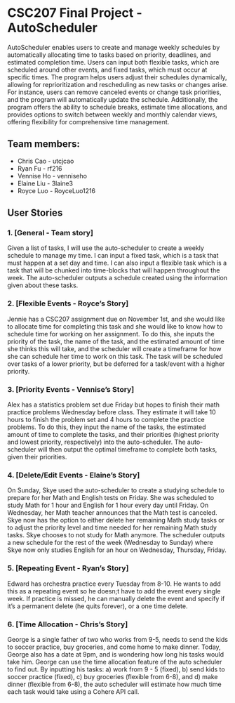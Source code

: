 # CSC207 Final Project - AutoScheduler

AutoScheduler enables users to create and manage weekly schedules by automatically allocating time to tasks based on priority, deadlines, and estimated completion time. Users can input both flexible tasks, which are scheduled around other events, and fixed tasks, which must occur at specific times. The program helps users adjust their schedules dynamically, allowing for reprioritization and rescheduling as new tasks or changes arise. For instance, users can remove canceled events or change task priorities, and the program will automatically update the schedule. Additionally, the program offers the ability to schedule breaks, estimate time allocations, and provides options to switch between weekly and monthly calendar views, offering flexibility for comprehensive time management.

## Team members:

- Chris Cao - utcjcao
- Ryan Fu - rf216
- Vennise Ho - venniseho
- Elaine Liu - 3laine3
- Royce Luo - RoyceLuo1216

## User Stories

### 1. [General - Team story] 
Given a list of tasks, I will use the auto-scheduler to create a weekly schedule to manage my time. I can input a fixed task, which is a task that must happen at a set day and time. I can also input a flexible task which is a task that will be chunked into time-blocks that will happen throughout the week. The auto-scheduler outputs a schedule created using the information given about these tasks.

### 2. [Flexible Events - Royce’s Story] 
Jennie has a CSC207 assignment due on November 1st, and she would like to allocate time for completing this task and she would like to know how to schedule time for working on her assignment. To do this, she inputs the priority of the task, the name of the task, and the estimated amount of time she thinks this will take, and the scheduler will create a timeframe for how she can schedule her time to work on this task. The task will be scheduled over tasks of a lower priority, but be deferred for a task/event with a higher priority. 

### 3. [Priority Events - Vennise’s Story] 
Alex has a statistics problem set due Friday but hopes to finish their math practice problems Wednesday before class. They estimate it will take 10 hours to finish the problem set and 4 hours to complete the practice problems. To do this, they input the name of the tasks, the estimated amount of time to complete the tasks, and their priorities (highest priority and lowest priority, respectively) into the auto-scheduler. The auto-scheduler will then output the optimal timeframe to complete both tasks, given their priorities. 

### 4. [Delete/Edit Events - Elaine’s Story]
On Sunday, Skye used the auto-scheduler to create a studying schedule to prepare for her Math and English tests on Friday. She was scheduled to study Math for 1 hour and English for 1 hour every day until Friday. On Wednesday, her Math teacher announces that the Math test is canceled. Skye now has the option to either delete her remaining Math study tasks or to adjust the priority level and time needed for her remaining Math study tasks. Skye chooses to not study for Math anymore. The scheduler outputs a new schedule for the rest of the week (Wednesday to Sunday) where Skye now only studies English for an hour on Wednesday, Thursday, Friday.

### 5. [Repeating Event - Ryan’s Story]
Edward has orchestra practice every Tuesday from 8-10. He wants to add this as a repeating event so he doesn;t have to add the event every single week. If practice is missed, he can manually delete the event and specify if it’s a permanent delete (he quits forever), or a one time delete.

### 6. [Time Allocation - Chris’s Story]
George is a single father of two who works from 9-5, needs to send the kids to soccer practice, buy groceries, and come home to make dinner. Today, George also has a date at 9pm, and is wondering how long his tasks would take him. George can use the time allocation feature of the auto scheduler to find out. By inputting his tasks: a) work from 9 - 5 (fixed), b) send kids to soccer practice (fixed), c) buy groceries (flexible from 6-8), and d) make dinner (flexible from 6-8), the auto scheduler will estimate how much time each task would take using a Cohere API call.


